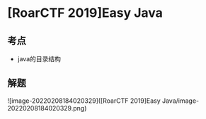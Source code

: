 # [RoarCTF 2019]Easy Java

## 考点

- java的目录结构

## 解题

![image-20220208184020329]([RoarCTF 2019]Easy Java/image-20220208184020329.png)
